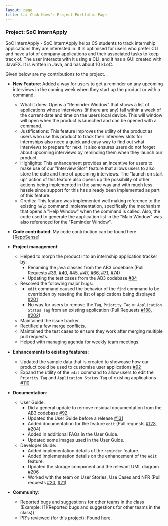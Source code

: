 ```yaml
---
layout: page
title: Lai Chok Hoes's Project Portfolio Page
---
```


### Project: SoC InternApply

SoC InternApply - SoC InternApply helps CS students to track internship applications they are interested in. It is optimised for users who prefer CLI and have a lot of company applications and their associated tasks to keep track of. The user interacts with it using a CLI, and it has a GUI created with JavaFX. It is written in Java, and has about 10 kLoC.

Given below are my contributions to the project.

* **New Feature**: Added a way for users to get a reminder on any upcoming interviews in the coming week when they start up the product or with a command.
  * What it does: Opens a "Reminder Window" that shows a list of applications whose interviews (if there are any) fall within a week of the current date and time on the users local device. This will window will open when the product is launched and can be opened with a command.
  * Justifications: This feature improves the utility of the product as users who use this product to track their interview slots for internships also need a quick and easy way to find out what interviews to prepare for next. It also ensures users do not forget about upcoming interviews by reminding them when they launch our product.
  * Highlights: This enhancement provides an incentive for users to make use of our "Interview Slot" feature that allows users to also store the date and time of upcoming interviews. The "launch on start up" action of this feature also opens up the possibility of other actions being implemented in the same way and with much less hassle since support for this has already been implemented as part of this feature. 
  * Credits: This feature was implemented well making reference to the existing `help` command implementation, specifically the mechanism that opens a "Help Window" when the command is called. Also, the code used to generate the application list in the "Main Window" was also referenced for the "Reminder Window".

* **Code contributed**: My code contribution can be found here [[RepoSense](https://nus-cs2103-ay2122s2.github.io/tp-dashboard/?search=lchokhoe&breakdown=true&sort=groupTitle&sortWithin=title&since=2022-02-18&timeframe=commit&mergegroup=&groupSelect=groupByRepos&checkedFileTypes=docs~functional-code~test-code~other&tabOpen=true&tabType=authorship&tabAuthor=lchokhoe&tabRepo=AY2122S2-CS2103T-T11-3%2Ftp%5Bmaster%5D&authorshipIsMergeGroup=false&authorshipFileTypes=docs~functional-code~test-code&authorshipIsBinaryFileTypeChecked=false)]

* **Project management**:
  * Helped to morph the product into an internship application tracker by: 
    * Renaming the java classes from the AB3 codebase (Pull Requests [#39](https://github.com/AY2122S2-CS2103T-T11-3/tp/pull/39), [#40](https://github.com/AY2122S2-CS2103T-T11-3/tp/pull/40), [#45](https://github.com/AY2122S2-CS2103T-T11-3/tp/pull/45), [#47](https://github.com/AY2122S2-CS2103T-T11-3/tp/pull/47), [#66](https://github.com/AY2122S2-CS2103T-T11-3/tp/pull/66), [#71](https://github.com/AY2122S2-CS2103T-T11-3/tp/pull/71), [#74](https://github.com/AY2122S2-CS2103T-T11-3/tp/pull/74))
    * Updating the test cases from the AB3 codebase [#84](https://github.com/AY2122S2-CS2103T-T11-3/tp/pull/84)
  * Resolved the following major bugs:
    * `edit` command caused the behavior of the `find` command to be overridden by reseting the list of applications being displayed [#201](https://github.com/AY2122S2-CS2103T-T11-3/tp/pull/201)
    * No way for users to remove the `Tag`, `Priority Tag` or `Application Status Tag` from an existing application (Pull Requests [#188](https://github.com/AY2122S2-CS2103T-T11-3/tp/pull/188), [#202](https://github.com/AY2122S2-CS2103T-T11-3/tp/pull/202))
  * Maintained the issue tracker.
  * Rectified a few merge conflicts.
  * Maintained the test cases to ensure they work after merging multiple pull requests.
  * Helped with managing agenda for weekly team meetings.

* **Enhancements to existing features**:
  * Updated the sample data that is created to showcase how our product could be used to customise user applications [#92](https://github.com/AY2122S2-CS2103T-T11-3/tp/pull/92)
  * Expand the utility of the `edit` command to allow users to edit the `Priority Tag` and `Application Status Tag` of existing applications [#110](https://github.com/AY2122S2-CS2103T-T11-3/tp/pull/110)

* **Documentation**:
  * User Guide:
    * Did a general update to remove residual documentation from the AB3 codebase [#92](https://github.com/AY2122S2-CS2103T-T11-3/tp/pull/92)
    * Updated the User Guide before a release [#131](https://github.com/AY2122S2-CS2103T-T11-3/tp/pull/131)
    * Added documentation for the feature `edit` (Pull requests [#123](https://github.com/AY2122S2-CS2103T-T11-3/tp/pull/123), [#204](https://github.com/AY2122S2-CS2103T-T11-3/tp/pull/204))
    * Added in additional FAQs in the User Guide.
    * Updated some images used in the User Guide.
  * Developer Guide:
    * Added implementation details of the `reminder` feature.
    * Added implementation details on the enhancement of the `edit` feature.
    * Updated the storage component and the relevant UML diagram [#206](https://github.com/AY2122S2-CS2103T-T11-3/tp/pull/206)
    * Worked with the team on User Stories, Use Cases and NFR (Pull requests [#20](https://github.com/AY2122S2-CS2103T-T11-3/tp/pull/20), [#21](https://github.com/AY2122S2-CS2103T-T11-3/tp/pull/21))

* **Community**:
  * Reported bugs and suggestions for other teams in the class (Example: [1](Reported bugs and suggestions for other teams in the class))
  * PR's reviewed (for this project): Found [here](https://github.com/AY2122S2-CS2103T-T11-3/tp/issues?q=reviewed-by%3Alchokhoe).
